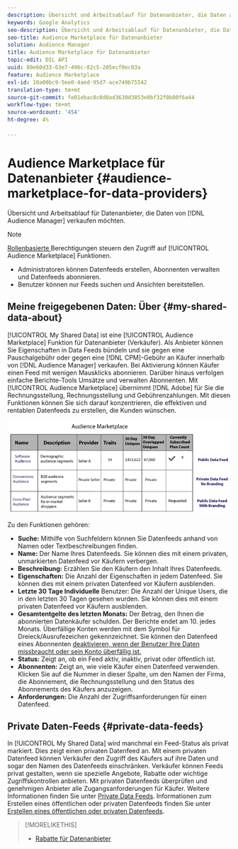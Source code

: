 ```yaml
---
description: Übersicht und Arbeitsablauf für Datenanbieter, die Daten aus Audience Manager verkaufen möchten.
keywords: Google Analytics
seo-description: Übersicht und Arbeitsablauf für Datenanbieter, die Daten aus Audience Manager verkaufen möchten.
seo-title: Audience Marketplace für Datenanbieter
solution: Audience Manager
title: Audience Marketplace für Datenanbieter
topic-edit: DIL API
uuid: 80e60d33-63e7-496c-82c5-205ecf0ec03a
feature: Audience Marketplace
exl-id: 10a00bc9-5ee0-4aed-95d7-ace749b75542
translation-type: tm+mt
source-git-commit: fe01ebac8c0d0ad3630d3853e0bf32f0b00f6a44
workflow-type: tm+mt
source-wordcount: '454'
ht-degree: 4%

---
```


# Audience Marketplace für Datenanbieter {#audience-marketplace-for-data-providers}

Übersicht und Arbeitsablauf für Datenanbieter, die Daten von [!DNL Audience Manager] verkaufen möchten.

<!-- c_marketplace_provider.xml -->

>[!NOTE]
>
>[Rollenbasierte ](../../../reporting/reports-dashboard.md) Berechtigungen steuern den Zugriff auf  [!UICONTROL Audience Marketplace] Funktionen.
>
>* Administratoren können Datenfeeds erstellen, Abonnenten verwalten und Datenfeeds abonnieren.
>* Benutzer können nur Feeds suchen und Ansichten bereitstellen.


## Meine freigegebenen Daten: Über {#my-shared-data-about}

[!UICONTROL My Shared Data] ist eine  [!UICONTROL Audience Marketplace] Funktion für Datenanbieter (Verkäufer). Als Anbieter können Sie Eigenschaften in Data Feeds bündeln und sie gegen eine Pauschalgebühr oder gegen eine [!DNL CPM]-Gebühr an Käufer innerhalb von [!DNL Audience Manager] verkaufen. Bei Aktivierung können Käufer einen Feed mit wenigen Mausklicks abonnieren. Darüber hinaus verfolgen einfache Berichte-Tools Umsätze und verwalten Abonnenten. Mit [!UICONTROL Audience Marketplace] übernimmt [!DNL Adobe] für Sie die Rechnungsstellung, Rechnungsstellung und Gebührenzahlungen. Mit diesen Funktionen können Sie sich darauf konzentrieren, die effektiven und rentablen Datenfeeds zu erstellen, die Kunden wünschen.

![](assets/seller_marketplace.png)

<!-- c_myshared_data.xml -->

Zu den Funktionen gehören:

* **Suche:** Mithilfe von Suchfeldern können Sie Datenfeeds anhand von Namen oder Textbeschreibungen finden.
* **Name:** Der Name Ihres Datenfeeds. Sie können dies mit einem privaten, unmarkierten Datenfeed vor Käufern verbergen.
* **Beschreibung:** Erzählen Sie den Käufern den Inhalt Ihres Datenfeeds.
* **Eigenschaften:** Die Anzahl der Eigenschaften in jedem Datenfeed. Sie können dies mit einem privaten Datenfeed vor Käufern ausblenden.
* **Letzte 30 Tage Individuelle** Benutzer: Die Anzahl der Unique Users, die in den letzten 30 Tagen gesehen wurden. Sie können dies mit einem privaten Datenfeed vor Käufern ausblenden.
* **Gesamtentgelte des letzten Monats:** Der Betrag, den Ihnen die abonnierten Datenkäufer schulden. Der Berichte endet am 10. jedes Monats. Überfällige Konten werden mit dem Symbol für Dreieck/Ausrufezeichen gekennzeichnet. Sie können den Datenfeed eines Abonnenten [deaktivieren, wenn der Benutzer Ihre Daten missbraucht oder sein Konto überfällig ist.](../../../features/audience-marketplace/marketplace-data-providers/marketplace-create-manage-feeds.md#deactivate-data-feed)
* **Status:**  Zeigt an, ob ein Feed aktiv, inaktiv, privat oder öffentlich ist.
* **Abonnenten:** Zeigt an, wie viele Käufer einen Datenfeed verwenden. Klicken Sie auf die Nummer in dieser Spalte, um den Namen der Firma, die Abonnement, die Rechnungsstellung und den Status des Abonnements des Käufers anzuzeigen.
* **Anforderungen:** Die Anzahl der Zugriffsanforderungen für einen Datenfeed.

## Private Daten-Feeds {#private-data-feeds}

In [!UICONTROL My Shared Data] wird manchmal ein Feed-Status als privat markiert. Dies zeigt einen privaten Datenfeed an. Mit einem privaten Datenfeed können Verkäufer den Zugriff des Käufers auf ihre Daten und sogar den Namen des Datenfeeds einschränken. Verkäufer können Feeds privat gestalten, wenn sie spezielle Angebote, Rabatte oder wichtige Zugriffskontrollen anbieten. Mit privaten Datenfeeds überprüfen und genehmigen Anbieter alle Zugangsanforderungen für Käufer. Weitere Informationen finden Sie unter [Private Data Feeds](../../../features/audience-marketplace/marketplace-private-feeds.md). Informationen zum Erstellen eines öffentlichen oder privaten Datenfeeds finden Sie unter [Erstellen eines öffentlichen oder privaten Datenfeeds](../../../features/audience-marketplace/marketplace-data-providers/marketplace-create-manage-feeds.md#create-public-private-data-feed).

>[!MORELIKETHIS]
>
>* [Rabatte für Datenanbieter](../../../features/audience-marketplace/marketplace-data-providers/marketplace-create-manage-feeds.md#discounts)


